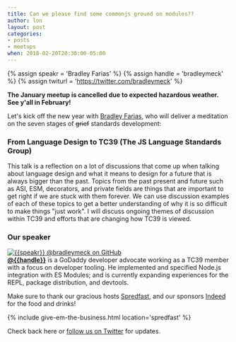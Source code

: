 ```yaml
---
title: Can we please find some commonjs ground on modules??
author: lon
layout: post
categories:
- posts
- meetups
when: 2018-02-20T20:30:00-05:00
---
```


{% assign speakr = 'Bradley Farias' %}
{% assign handle = 'bradleymeck' %}
{% assign twiturl = 'https://twitter.com/bradleymeck' %}

**The January meetup is cancelled due to expected hazardous weather. See y'all
in February!**

Let's kick off the new year with [Bradley Farias](https://github.com/bmeck), who
will deliver a meditation on the seven stages of ~~grief~~ standards
development:

### From Language Design to TC39 (The JS Language Standards Group)

This talk is a reflection on a lot of discussions that come up when talking
about language design and what it means to design for a future that is always
bigger than the past. Topics from the past present and future such as ASI, ESM,
decorators, and private fields are things that are important to get right if we
are stuck with them forever. We can use discussion examples of each of these
topics to get a better understanding of why it is so difficult to make things
"just work". I will discuss ongoing themes of discussion within TC39 and efforts
that are changing how TC39 is viewed.

### Our speaker

<div class="media-object speaker-bio">
  <a href="https://github.com/bmeck">
    <img alt="{{speakr}} @bradleymeck on GitHub"
      src="https://avatars1.githubusercontent.com/u/234659?s=400&v=4" />
  </a>
  <div>
  <a href="{{twiturl}}"><strong>@{{handle}}</strong></a>
  is a GoDaddy developer advocate working as a TC39 member with a focus on
  developer tooling. He implemented and specified Node.js integration with ES
  Modules; and is currently expanding experiences for the REPL, package
  distribution, and devtools.
  </div>
</div>

Make sure to thank our gracious hosts [Spredfast][], and our sponsors
[Indeed][] for the food and drinks!

{% include give-em-the-business.html location='spredfast' %}

Check back here or <a href="{{ site.twitter.url }}">follow us on Twitter</a>
for updates.

<marquee style="position: fixed;top: 50%;color: red;font-size: 100px;line-height: 100px; ">CANCELLED! WINTER IS COMING. SEEK SHELTER AND COMFORT.</marquee>

[Indeed]: https://www.indeed.jobs/
[Spredfast]: https://www.spredfast.com/
